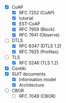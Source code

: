 - [x] CoAP
  - [x] RFC 7252 (CoAP)
  - [x] tutorial
  - [x] EST-CoAP
  - [x] RFC 7959 (Block)
  - [x] RFC 7641 (Observe)
- [ ] DTLS
  - [x] RFC 6347 (DTLS 1.2)
  - [x] RFC 7925 (Profiles)
- [ ] TLS
  - [x] RFC 5246 (TLS 1.2)
- [x] Contiki
- [x] SUIT documents
  - [x] Information model
  - [x] Architecture
- [ ] CBOR
  - [ ] RFC 7049 (CBOR)